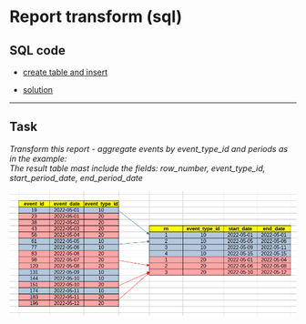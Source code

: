 # Report transform (sql)

## SQL code

- [create table and insert](https://github.com/antovk/test-tasks/blob/main/report-transform/create_and_insert.sql)

- [solution](https://github.com/antovk/test-tasks/blob/main/report-transform/report_transform.sql)

---

## Task

_Transform this report - aggregate events by event_type_id and periods as in the example:_\
_The result table mast include the fields: row_number, event_type_id, start_period_date, end_period_date_

![Example](img/report_transform.png)
